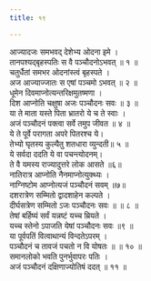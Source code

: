 ```yaml
---
title: १९

---
```

आज्यादजः समभवद् देशेभ्य ओदना इमे ।  
तानपश्यद्बृहस्पतिः स वै पञ्चौदनोऽभवत् ॥ १ ॥  
चतुर्धैतां समभर ओदनांस्त्वं बृहस्पते ।  
अज आज्याज्जातः स एषां पञ्चमो ऽभवत् ॥ २ ॥  
धूमेन दिवमाप्नोत्यन्तरिक्षमुतष्मणा ।  
दिश आप्नोति चक्षुषा अजः पञ्चौदनः सवः ॥ ३ ॥  
या ते माता यस्ते पिता भ्रातरो ये च ते स्वाः ।  
अजं पञ्चौदनं पक्त्वा सर्वे तमुप जीवत ॥ ४ ॥  
ये ते पूर्वे परागता अपरे पितरश्च ये।  
तेभ्यो घृतस्य कुल्यैतु शतधारा व्युन्दती॥ ५ ॥  
ये सर्वदा ददति ये वा पचन्त्योदनम्।  
ते वै यमस्य राज्यादुत्तरे लोक आसते ॥६॥  
नातिरात्र आप्नोति नैनमाप्नोत्युक्थ्यः ।  
नाग्निष्टोम आप्नोत्यजं पञ्चौदनं सवम् ॥७॥  
दशरात्रेण सम्मितो द्वादशाहेन कल्पते ।  
दीर्घसत्रेण सम्मितो ऽजः पञ्चौदनः सवः ॥ ॥ ८ ॥  
तेषां बर्हिष्यं सर्वं यन्नष्टं यच्च म्रियते ।  
यच्च स्तेनो ऽपाजति येषां पञ्चौदनः सवः ॥९ ॥  
या पूर्वपतिं वित्वाथान्यं विन्दतेऽपरम् ।  
पञ्चौदनं च तावजं पचतो न वि योषतः ॥ ॥ १० ॥  
समानलोको भवति पुनर्भुवापरः पतिः ।  
अजं पञ्चौदनं दक्षिणाज्योतिषं ददत् ॥ ११ ॥  
  